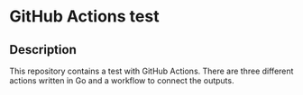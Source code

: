 # GitHub Actions test

## Description
This repository contains a test with GitHub Actions. There are three different 
actions written in Go and a workflow to connect the outputs.
